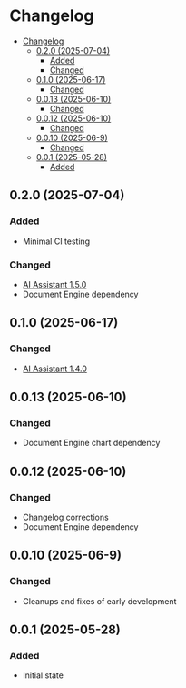 # Changelog
- [Changelog](#changelog)
  - [0.2.0 (2025-07-04)](#020-2025-07-04)
    - [Added](#added)
    - [Changed](#changed)
  - [0.1.0 (2025-06-17)](#010-2025-06-17)
    - [Changed](#changed-1)
  - [0.0.13 (2025-06-10)](#0013-2025-06-10)
    - [Changed](#changed-2)
  - [0.0.12 (2025-06-10)](#0012-2025-06-10)
    - [Changed](#changed-3)
  - [0.0.10 (2025-06-9)](#0010-2025-06-9)
    - [Changed](#changed-4)
  - [0.0.1 (2025-05-28)](#001-2025-05-28)
    - [Added](#added-1)

## 0.2.0 (2025-07-04)

### Added

* Minimal CI testing

### Changed

* [AI Assistant 1.5.0](https://www.nutrient.io/guides/ai-assistant/changelog/#1.5.0)
* Document Engine dependency

## 0.1.0 (2025-06-17)

### Changed

* [AI Assistant 1.4.0](https://www.nutrient.io/guides/ai-assistant/changelog/#1.4.0)

## 0.0.13 (2025-06-10)

### Changed

* Document Engine chart dependency

## 0.0.12 (2025-06-10)

### Changed

* Changelog corrections
* Document Engine dependency

## 0.0.10 (2025-06-9)

### Changed

* Cleanups and fixes of early development

## 0.0.1 (2025-05-28)

### Added

* Initial state
